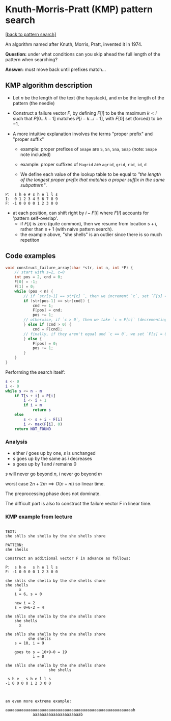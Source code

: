 # Knuth-Morris-Pratt (KMP) pattern search

[[back to pattern search]](./README.md)

An algorithm named after Knuth, Morris, Pratt, invented it in 1974.

**Question:** under what conditions can you skip ahead the full length of the pattern when searching?

**Answer:** must move back until prefixes match...

## KMP algorithm description

- Let $n$ be the length of the text (the haystack), and $m$ be the length of the pattern (the needle)

- Construct a failure vector $F$, by defining $F[i]$ to be the maximum $k < i$ such that $P[0 . . . k − 1]$
matches $P[i − k . . . i − 1]$, with $F[0]$ set (forced) to be $−1$.

- A more intuitive explanation involves the terms "proper prefix" and "proper suffix"
  - example: proper prefixes of `Snape` are `S`, `Sn`, `Sna`, `Snap` (note: `Snape` note included)
  - example: proper suffixes of `Hagrid` are `agrid`, `grid`, `rid`, `id`, `d`

  - We define each value of the lookup table to be equal to *"the length of the longest proper prefix that matches a proper suffix in the same subpattern"*.

```
P:  s h e # s h e l l s
I:  0 1 2 3 4 5 6 7 8 9
F: -1 0 0 0 0 1 2 3 0 0
```

- at each position, can shift right by $i - F[i]$ where $F[i]$ accounts for 'pattern self-overlap'.
  - if $F[i]$ is zero (quite common), then we resume from location $s + i$, rather than $s + 1$ (with naive pattern search).
  - the example above, "she shells" is an outlier since there is so much repetiton

## Code examples

```c
void construct_failure_array(char *str, int n, int *F) {
    // start with s=2, c=0
    int pos = 2, cnd = 0;
    F[0] = -1;
    F[1] = 0;
    while (pos < n) {
        // if `str[s-1] == str[c] `, then we increment `c`, set `F[s] = c`, and then increment `s`.
        if (str[pos-1] == str[cnd]) {
            cnd += 1;
            F[pos] = cnd;
            pos += 1;
        // otherwise, if `c > 0`, then we take `c = F[c]` (decrementing it).
        } else if (cnd > 0) {
            cnd = F[cnd];
        // finally, if they aren't equal and `c == 0`, we set `F[s] = 0` and increment `s`.
        } else {
            F[pos] = 0;
            pos += 1;
        }
    }
}
```

Performing the search itself:

```matlab
s <- 0
i <- 0
while s <= n - m
    if T[s + i] = P[i]
        i <- i + 1
        if i = m
            return s
    else
        s <- s + i - F[i]
        i <- max(F[i], 0)
    return NOT_FOUND
```

### Analysis

- either $i$ goes up by one, $s$ is unchanged
- $s$ goes up by the same as $i$ decreases
- $s$ goes up by 1 and $i$ remains 0

$s$ will never go beyond $n$, $i$ never go beyond $m$

worst case $2n + 2m \implies O(n+m)$ so linear time.

The preprocessing phase does not dominate.

The difficult part is also to construct the failure vector F in linear time.


### KMP example from lecture

```

TEXT:
she shlls she shella by the she shells shore

PATTERN:
she shells

Construct an additional vector F in advance as follows:

P:  s h e   s h e l l s
F: -1 0 0 0 0 1 2 3 0 0

she shlls she shella by the she shells shore
she shells
      x
    i = 6, s = 0

    new i = 2
    s = 0+6-2 = 4

she shlls she shella by the she shells shore
    she shells
      x

she shlls she shella by the she shells shore
          she shells
    s = 10, i = 9

    goes to s = 10+9-0 = 19
            i = 0

she shlls she shella by the she shells shore
                   she shells

 s h e _ s h e l l s
-1 0 0 0 0 1 2 3 0 0



an even more extreme example:

aaaaaaaaaaaaaaaaaaaaaaaaaaaaaaaaaaaaaaaaaaaaaaaaaaaaaaaab
            aaaaaaaaaaaaaaaaaaaaab


```
